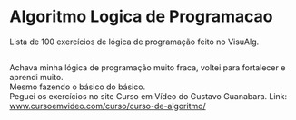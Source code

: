 # Algoritmo   Logica de Programacao
Lista de 100 exercícios de lógica de programação feito no VisuAlg.

##

Achava minha lógica de programação muito fraca, voltei para fortalecer e aprendi muito. <br/>
Mesmo fazendo o básico do básico.
<br/>
Peguei os exercícios no site Curso em Vídeo do Gustavo Guanabara.
Link: www.cursoemvideo.com/curso/curso-de-algoritmo/
